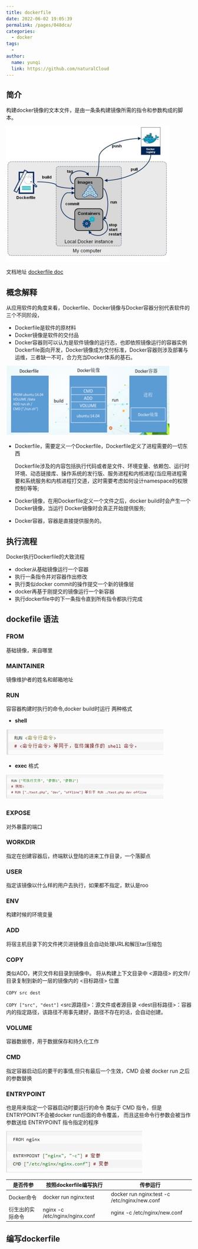 ```yaml
---
title: dockerfile
date: 2022-06-02 19:05:39
permalink: /pages/048dca/
categories:
  - docker
tags:
  - 
author: 
  name: yunqi
  link: https://github.com/naturalCloud
---
```





## 简介
构建docker镜像的文本文件，是由一条条构建镜像所需的指令和参数构成的脚本。

![](https://raw.githubusercontent.com/naturalCloud/personal-cloud-image-warehouse/main/devops/dockfile.md/376804783807220.png)

文档地址 [dockerfile doc](https://docs.docker.com/engine/reference/builder/)

## 概念解释
从应用软件的角度来看，Dockerfile、Docker镜像与Docker容器分别代表软件的三个不同阶段，
*  Dockerfile是软件的原材料
*  Docker镜像是软件的交付品
*  Docker容器则可以认为是软件镜像的运行态，也即依照镜像运行的容器实例
   Dockerfile面向开发，Docker镜像成为交付标准，Docker容器则涉及部署与运维，三者缺一不可，合力充当Docker体系的基石。

![](https://raw.githubusercontent.com/naturalCloud/personal-cloud-image-warehouse/main/devops/dockfile.md/344726515901360.png)

* Dockerfile，需要定义一个Dockerfile，Dockerfile定义了进程需要的一切东西

  Dockerfile涉及的内容包括执行代码或者是文件、环境变量、依赖包、运行时环境、动态链接库、操作系统的发行版、服务进程和内核进程(当应用进程需要和系统服务和内核进程打交道，这时需要考虑如何设计namespace的权限控制)等等;

*  Docker镜像，在用Dockerfile定义一个文件之后，docker build时会产生一个Docker镜像，当运行 Docker镜像时会真正开始提供服务;

* Docker容器，容器是直接提供服务的。

## 执行流程

Docker执行Dockerfile的大致流程
* docker从基础镜像运行一个容器
* 执行一条指令并对容器作出修改
* 执行类似docker commit的操作提交一个新的镜像层
* docker再基于刚提交的镜像运行一个新容器
* 执行dockerfile中的下一条指令直到所有指令都执行完成

## dockefile 语法

### FROM

基础镜像，来自哪里

### MAINTAINER
镜像维护者的姓名和邮箱地址

### RUN
容容器构建时执行的命令,docker build时运行
两种格式
* **shell**

![](https://raw.githubusercontent.com/naturalCloud/personal-cloud-image-warehouse/main/devops/dockfile.md/43431617648738.png)
* **exec** 格式

![](https://raw.githubusercontent.com/naturalCloud/personal-cloud-image-warehouse/main/devops/dockfile.md/270681664549278.png)

### EXPOSE
对外暴露的端口


### WORKDIR

指定在创建容器后，终端默认登陆的进来工作目录，一个落脚点

### USER
指定该镜像以什么样的用户去执行，如果都不指定，默认是roo
### ENV
构建时候的环境变量
### ADD
将宿主机目录下的文件拷贝进镜像且会自动处理URL和解压tar压缩包
### COPY
类似ADD，拷贝文件和目录到镜像中。 将从构建上下文目录中 <源路径> 的文件/目录复制到新的一层的镜像内的 <目标路径> 位置

`COPY src dest`

`COPY ["src", "dest"]`
<src源路径>：源文件或者源目录
<dest目标路径>：容器内的指定路径，该路径不用事先建好，路径不存在的话，会自动创建。
### VOLUME
容器数据卷，用于数据保存和持久化工作
### CMD
指定容器启动后的要干的事情,但只有最后一个生效，CMD 会被 docker run 之后的参数替换

### ENTRYPOINT
也是用来指定一个容器启动时要运行的命令
类似于 CMD 指令，但是ENTRYPOINT不会被docker run后面的命令覆盖， 而且这些命令行参数会被当作参数送给 ENTRYPOINT 指令指定的程序

![](https://raw.githubusercontent.com/naturalCloud/personal-cloud-image-warehouse/main/devops/dockfile.md/188423753751680.png)



|     是否传参     |     按照dockerfile编写执行      |                    传参运行                    |
| --------------- | ------------------------------ | --------------------------------------------- |
| Docker命令      | docker run  nginx:test         | docker run  nginx:test -c /etc/nginx/new.conf |
| 衍生出的实际命令 | nginx -c /etc/nginx/nginx.conf | nginx -c /etc/nginx/new.conf                  |

## 编写dockerfile

```dockerfile

```